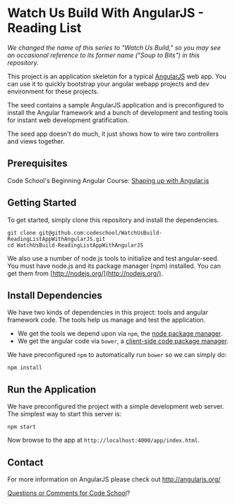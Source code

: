 # Watch Us Build With AngularJS - Reading List

*We changed the name of this series to "Watch Us Build," so you may see an occasional reference to its
former name ("Soup to Bits") in this repository.*

This project is an application skeleton for a typical [AngularJS](http://angularjs.org/) web app.
You can use it to quickly bootstrap your angular webapp projects and dev environment for these
projects.

The seed contains a sample AngularJS application and is preconfigured to install the Angular
framework and a bunch of development and testing tools for instant web development gratification.

The seed app doesn't do much, it just shows how to wire two controllers and views together.

## Prerequisites

Code School's Beginning Angular Course: [Shaping up with Angular.js](http://campus.codeschool.com/courses/shaping-up-with-angular-js/intro)

## Getting Started

To get started, simply clone this repository and install the dependencies.

```
git clone git@github.com:codeschool/WatchUsBuild-ReadingListAppWithAngularJS.git
cd WatchUsBuild-ReadingListAppWithAngularJS
```

We also use a number of node.js tools to initialize and test angular-seed. You must have node.js and
its package manager (npm) installed.  You can get them from [http://nodejs.org/](http://nodejs.org/).

## Install Dependencies

We have two kinds of dependencies in this project: tools and angular framework code.  The tools help
us manage and test the application.

* We get the tools we depend upon via `npm`, the [node package manager](https://www.npmjs.com/).
* We get the angular code via `bower`, a [client-side code package manager](http://bower.io/).

We have preconfigured `npm` to automatically run `bower` so we can simply do:

```
npm install
```

## Run the Application

We have preconfigured the project with a simple development web server.  The simplest way to start
this server is:

```
npm start
```

Now browse to the app at `http://localhost:4000/app/index.html`.

## Contact

For more information on AngularJS please check out http://angularjs.org/

[Questions or Comments for Code School](https://www.codeschool.com/support)?
